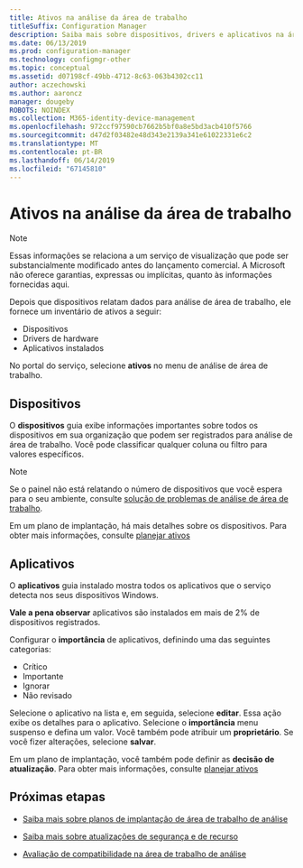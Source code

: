 ```yaml
---
title: Ativos na análise da área de trabalho
titleSuffix: Configuration Manager
description: Saiba mais sobre dispositivos, drivers e aplicativos na área de trabalho de análise.
ms.date: 06/13/2019
ms.prod: configuration-manager
ms.technology: configmgr-other
ms.topic: conceptual
ms.assetid: d07198cf-49bb-4712-8c63-063b4302cc11
author: aczechowski
ms.author: aaroncz
manager: dougeby
ROBOTS: NOINDEX
ms.collection: M365-identity-device-management
ms.openlocfilehash: 972ccf97590cb7662b5bf0a8e5bd3acb410f5766
ms.sourcegitcommit: d47d2f03482e48d343e2139a341e61022331e6c2
ms.translationtype: MT
ms.contentlocale: pt-BR
ms.lasthandoff: 06/14/2019
ms.locfileid: "67145810"
---
```

# <a name="assets-in-desktop-analytics"></a>Ativos na análise da área de trabalho

> [!Note]  
> Essas informações se relaciona a um serviço de visualização que pode ser substancialmente modificado antes do lançamento comercial. A Microsoft não oferece garantias, expressas ou implícitas, quanto às informações fornecidas aqui.  

Depois que dispositivos relatam dados para análise de área de trabalho, ele fornece um inventário de ativos a seguir:

- Dispositivos  
- Drivers de hardware  
- Aplicativos instalados  

No portal do serviço, selecione **ativos** no menu de análise de área de trabalho.


## <a name="devices"></a>Dispositivos

O **dispositivos** guia exibe informações importantes sobre todos os dispositivos em sua organização que podem ser registrados para análise de área de trabalho. Você pode classificar qualquer coluna ou filtro para valores específicos.

> [!NOTE]  
> Se o painel não está relatando o número de dispositivos que você espera para o seu ambiente, consulte [solução de problemas de análise de área de trabalho](/sccm/desktop-analytics/troubleshooting).  

Em um plano de implantação, há mais detalhes sobre os dispositivos. Para obter mais informações, consulte [planejar ativos](/sccm/desktop-analytics/about-deployment-plans#plan-assets)

## <a name="apps"></a>Aplicativos

O **aplicativos** guia instalado mostra todos os aplicativos que o serviço detecta nos seus dispositivos Windows.

**Vale a pena observar** aplicativos são instalados em mais de 2% de dispositivos registrados.

Configurar o **importância** de aplicativos, definindo uma das seguintes categorias:

- Crítico
- Importante
- Ignorar
- Não revisado

Selecione o aplicativo na lista e, em seguida, selecione **editar**. Essa ação exibe os detalhes para o aplicativo. Selecione o **importância** menu suspenso e defina um valor. Você também pode atribuir um **proprietário**. Se você fizer alterações, selecione **salvar**.

Em um plano de implantação, você também pode definir as **decisão de atualização**. Para obter mais informações, consulte [planejar ativos](/sccm/desktop-analytics/about-deployment-plans#plan-assets)


## <a name="next-steps"></a>Próximas etapas

- [Saiba mais sobre planos de implantação de área de trabalho de análise](/sccm/desktop-analytics/about-deployment-plans)  

- [Saiba mais sobre atualizações de segurança e de recurso](/sccm/desktop-analytics/about-updates)  

- [Avaliação de compatibilidade na área de trabalho de análise](/sccm/desktop-analytics/compat-assessment)  
